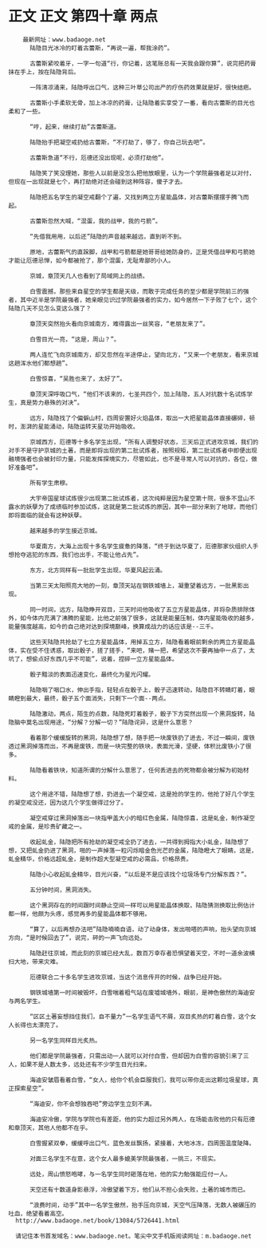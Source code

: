 # 正文 正文 第四十章 两点
        最新网址：www.badaoge.net
          陆隐目光冰冷的盯着古蕾斯，“再说一遍，帮我涂药”。
      
          古蕾斯紧咬着牙，一字一句道“行，你记着，这笔账总有一天我会跟你算”，说完把药膏抹在手上，按在陆隐背后。
      
          一阵清凉涌来，陆隐呼出口气，这种三叶草公司出产的疗伤药效果就是好，很快结疤。
      
          古蕾斯小手柔软无骨，加上冰凉的药膏，让陆隐着实享受了一番，看向古蕾斯的目光也柔和了一些。
      
          “哼，起来，继续打劫”古蕾斯道。
      
          陆隐抬手把凝空戒扔给古蕾斯，“不打劫了，够了，你自己玩去吧”。
      
          古蕾斯急道“不行，厄德还没出现呢，必须打劫他”。
      
          陆隐笑了笑没理她，那些人以前是没怎么把他放眼里，认为一个学院最强者足以对付，但现在一出现就是七个，再打劫绝对还会碰到这种阵容，傻子才去。
      
          陆隐把五名学生的凝空戒翻个了遍，又找到两立方星能晶体，对古蕾斯摆摆手腾飞而起。
      
          古蕾斯忽然大喊，“混蛋，我的战甲，我的弓箭”。
      
          “先借我用用，以后还”陆隐的声音越来越远，直到听不到。
      
          原地，古蕾斯气的直跺脚，战甲和弓箭都是她哥哥给她防身的，正是凭借战甲和弓箭她才能让厄德忌惮，如今都被抢了，那个混蛋，无耻卑鄙的小人。
      
          京城，章顶天几人也看到了局域网上的战绩。
      
          白雪震撼，那些来自星空的学生都是天级，而敢于完成任务的至少都是学院前三的强者，其中近半是学院最强者，她亲眼见识过学院最强者的实力，如今居然一下子败了七个，这个陆隐几天不见怎么变这么强了？
      
          章顶天突然抬头看向京城南方，难得露出一丝笑容，“老朋友来了”。
      
          白雪目光一亮，“这是，周山？”。
      
          两人连忙飞向京城南方，却又忽然在半途停止，望向北方，“又来一个老朋友，看来京城这趟浑水他们都想趟”。
      
          白雪惊喜，“吴胜也来了，太好了”。
      
          章顶天深呼吸口气，“他们不该来的，七圣共四个，加上陆隐，五人对抗数十名试炼学生，真是势力悬殊的对决”。
      
          远方，陆隐找了个偏僻山村，四周安置好火焰晶体，取出一大把星能晶体直接碾碎，顿时，澎湃的星能涌动，陆隐运转天星功开始吸收。
      
          京城西方，厄德等十多名学生出现，“所有人调整好状态，三天后正式进攻京城，我们的对手不是守护京城的土著，而是即将出现的第二批试炼者，按照规矩，第二批试炼者中即便出现融境强者也会被封印力量，只能发挥探境实力，尽管如此，也不是寻常人可以对抗的，各位，做好准备吧”。
      
          所有学生肃穆。
      
          大宇帝国星球试炼很少出现第二批试炼者，这次纯粹是因为星空第十院，很多不显山不露水的妖孽为了成绩临时参加试炼，这就是第二批试炼的原因，其中一部分来到了地球，而他们即将面临的就会有这种妖孽。
      
          越来越多的学生接近京城。
      
          华夏南方，大海上出现十多名学生疲惫的降落，“终于到达华夏了，厄德那家伙组织人手想抢夺逃犯的东西，我们也出手，不能让他占先”。
      
          东方，北方同样有一批批学生出现，华夏风起云涌。
      
          当第三天太阳照亮大地的一刻，章顶天站在钢铁城墙上，凝重望着远方，一批黑影出现。
      
          同一时间，远方，陆隐睁开双目，三天时间他吸收了五立方星能晶体，并将杂质排除体外，如今体内充满了沸腾的星能，比他之前强了很多，这就是能量压制，体内星能吸收的越多，能量强度越高，如今的自己绝对达到探境巅峰，换算成战力的话应该是--三千。
      
          这些天陆隐共抢劫了七立方星能晶体，用掉五立方，陆隐看着眼前剩余的两立方星能晶体，实在受不住诱惑，取出骰子，搓了搓手，“来吧，赌一把，希望这次不要再抽中一点了，太坑了，想偷点好东西几乎不可能”，说着，捏碎一立方星能晶体。
      
          骰子黯淡的表面迅速变化，最终化为星光闪耀。
      
          陆隐咽了咽口水，伸出手指，轻轻点在骰子上，骰子迅速转动，陆隐目不转睛盯着，眼睛瞪到最大，最终，骰子五个面消失，只剩下一个面--两点。
      
          陆隐激动，两点，陌生的点数，陆隐死盯着骰子，骰子下方突然出现一个黑洞旋转，陆隐脑中莫名出现用途，“分解？分解一切？”陆隐诧异，这是什么意思？
      
          看着那个缓缓旋转的黑洞，陆隐想了想，随手把一块废铁扔了进去，不过一瞬间，废铁透过黑洞掉落而出，不再是废铁，而是一块完整的铁块，表面光滑，坚硬，体积比废铁小了很多。
      
          陆隐看着铁块，知道所谓的分解什么意思了，任何丢进去的死物都会被分解为初始材料。
      
          这个用途不错，陆隐想了想，扔进去一个凝空戒，这是抢的学生的，他抢了好几个学生的凝空戒没还，因为这几个学生做得过分了。
      
          凝空戒穿过黑洞掉落出一块指甲盖大小的暗红色金属，陆隐惊喜，这是虬金，制作凝空戒的金属，是珍贵矿藏之一。
      
          收起虬金，陆隐把所有抢劫的凝空戒全扔了进去，一共得到拇指大小虬金，陆隐想了想，又把虬金扔进了黑洞，啪的一声掉落一粒闪烁暗金色光芒的金属，陆隐瞪大了眼睛，这是，虬金精华，价格远超虬金，是制作超大型凝空戒的必需品，价格昂贵。
      
          陆隐小心收起虬金精华，目光兴奋，“以后是不是应该找个垃圾场专门分解东西？”。
      
          五分钟时间，黑洞消失。
      
          这个黑洞存在的时间跟时间静止空间一样可以用星能晶体换取，陆隐猜测换取比例估计都一样，他颇为头疼，感觉再多的星能晶体都不够用。
      
          “算了，以后再想办法吧”陆隐喃喃自语，动了动身体，发出啪嗒的声响，抬头望向京城方向，“是时候回去了”，说完，砰的一声飞向远处。
      
          陆隐赶往京城，而此刻的京城已经大乱，数百万幸存者恐惧望着天空，不时一道余波横扫大地，带来灾难。
      
          厄德联合二十多名学生进攻京城，当这个消息传开的时候，战争已经开始。
      
          钢铁城墙第一时间被毁坏，白雪喘着粗气站在废墟城墙外，眼前，是神色傲然的海迪安与两名学生。
      
          “区区土著妄想挡住我们，自不量力”一名学生语气不屑，双目炙热的盯着白雪，这个女人长得也太漂亮了。
      
          另一名学生同样目光炙热。
      
          他们都是学院最强者，只需出动一人就可以对付白雪，但却因为白雪的容貌引来了三人，如果不是人数太多，远处还有不少学生目光扫来。
      
          海迪安皱眉看着白雪，“女人，给你个机会臣服我们，我可以带你走出这颗垃圾星球，真正探索星空”。
      
          “海迪安，你不会想独吞吧”旁边学生立刻不满。
      
          海迪安冷傲，学院与学院也有差距，他的实力超过另外两人，在场能击败他的只有厄德和章顶天，其他人他都不在乎。
      
          白雪握紧双拳，缓缓呼出口气，蓝色发丝飘扬，紧接着，大地冰冻，四周围温度陡降。
      
          对面三名学生不在意，这个女人最多媲美学院最强者，一挑三，不现实。
      
          远处，周山愤怒咆哮，与一名学生同时砸落在地，他的实力勉强能应付一人。
      
          天空还有十数道身影悬浮，冷傲望着下方，他们从不担心会失败，土著的城市而已。
      
          “浪费时间，动手”其中一名学生傲然，抬手压向京城，天空气压降落，无数人被碾压的吐血，绝望看着高空。
      http://www.badaoge.net/book/13084/5726441.html
      
      请记住本书首发域名：www.badaoge.net。笔尖中文手机版阅读网址：m.badaoge.net
